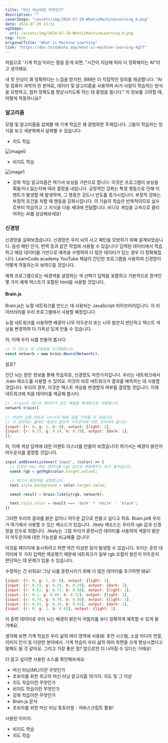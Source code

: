 ```yaml
---
title: "머신 러닝이란 무엇인가"
description: ""
coverImage: "/assets/img/2024-07-29-WhatisMachineLearning_0.png"
date: 2024-07-29 13:51
ogImage: 
  url: /assets/img/2024-07-29-WhatisMachineLearning_0.png
tag: Tech
originalTitle: "What is Machine Learning"
link: "https://dev.to/dakota_day/what-is-machine-learning-4g77"
---
```



처음으로 '기계 학습'이라는 말을 듣게 되면, "시간이 지남에 따라 더 정확해지는 AI"라고 생각해요.

내 첫 인상이 꽤 정확하다는 느낌을 받지만, IBM은 더 직접적인 정의를 제공합니다: "AI 및 컴퓨터 과학의 한 분야로, 데이터 및 알고리즘을 사용하여 AI가 사람이 학습하는 방식을 모방하고, 점차 정확도를 향상시키도록 하는 데 중점을 둡니다." 
이 정보를 고려할 때, 어떻게 작동하나요?

### 알고리즘

모델 및 알고리즘을 살펴볼 때 기계 학습은 꽤 광범위한 주제입니다. 그들이 학습하는 방식을 보고 세분화해서 살펴볼 수 있습니다:

<div class="content-ad"></div>

- 지도 학습

![image0](/assets/img/2024-07-29-WhatisMachineLearning_0.png)

- 비지도 학습

![image1](/assets/img/2024-07-29-WhatisMachineLearning_1.png)

<div class="content-ad"></div>

- 강화 학습 알고리즘은 여기서 보상을 기반으로 합니다. 이것은 프로그램이 보상을 획들거나 잃는지에 따라 결정을 내립니다. 긍정적인 강화는 특정 행동으로 인해 이벤트가 발생할 때 발생하며, 그 행동은 강도나 빈도를 증가시킵니다. 부정적 강화는 부정적 조건을 피할 때 행동을 강화시킵니다. 이 기술의 학습은 반복적이므로 실수로부터 학습하고 그 지식을 다음 세대에 전달합니다. 비디오 게임을 고속으로 클리어하는 AI를 상상해보세요!

### 신경망

신경망을 살펴보겠습니다. 신경망은 우리 뇌의 사고 패턴을 모방하기 위해 설계되었습니다. 음성 패턴 인식, 번역 등과 같은 작업에 사용될 수 있습니다! 입력된 데이터에서 학습하고 해당 데이터를 기반으로 예측을 수행하여 더 많은 데이터가 있는 경우 더 정확해집니다. LearnCode.academy YouTube 채널의 간단한 프로그램을 사용하여 신경망이 어떻게 작동하는지 보여드릴 것입니다.

예제 프로그램으로는 배경색을 설정하는 색 선택기 입력을 포함하고 기본적으로 흰색인 몇 가지 예제 텍스트가 포함된 html을 사용할 것입니다.

<div class="content-ad"></div>

#### Brain.js

Brain.js는 뉴럴 네트워크를 만드는 데 사용되는 JavaScript 라이브러리입니다. 이 라이브러리를 우리 프로그램에서 사용할 예정입니다.

뉴럴 네트워크를 사용하면 배경이 너무 어두운지 또는 너무 밝은지 판단하고 텍스트 색상을 변경하여 더 가독성 있게 만들 수 있습니다.

자, 이제 우리 뇌를 만들어 봅시다:

<div class="content-ad"></div>

```js
// 이 코드는 새 신경망을 초기화합니다.
const network = new brain.NeuralNetwork();
```

쉽죠?

인간 뇌는 받은 정보를 통해 학습하죠, 신경망도 마찬가지입니다. 우리는 네트워크에서 .train 메소드를 사용할 수 있어요. 이것이 바로 네트워크가 결과를 예측하는 데 사용할 것입니다. 우리의 경우, 이것은 텍스트 색상을 변경할지 여부를 결정할 것입니다. 이제 네트워크에 처음 데이터를 제공해 봅시다.

```js
// .train은 테스트 데이터가 담긴 배열을 매개변수로 사용합니다
network.train([
  
// 색상의 값을 255로 나누어서 RGB 값을 가져올 수 있습니다
// 이 경우에는 출력은 배경이 밝은지 어두운지에 대한 것이어야 합니다
{input: {r: 0, g: 1, b: 0}, output: {light: 1},
{input: {r: 0.33, g: 0.24, b: 0.29}, output: {dark: 1},
]);
```

<div class="content-ad"></div>

자, 이제 색상 입력에 대한 이벤트 리스너를 만들어 보겠습니다! 여기서는 배경이 밝은지 어두운지를 결정할 것입니다.

```js
input.addEventListener('input', (color) => {
  // 이것은 hex 색상 데이터를 rgb 값으로 변환해주는 보조 함수입니다.
  const rgb = getRgb(color.target.value);

  // 여기서 배경색을 설정합니다.
  text.style.background = color.target.value;

  const result = brain.likely(rgb, network);

  text.style.color = result === 'dark' ? 'white' : 'black';
})
```

그러면 우리의 결과를 밝은 값이나 어두운 값으로 만들고 싶다고 하죠. Brain.js에 우리가 여기에서 사용할 수 있는 메소드가 있습니다. .likely 메소드는 우리의 rgb 값과 신경망을 인수로 취합니다. .likely는 그럼 우리가 훈련시킨 데이터를 사용하여 색깔이 밝은지 어두운지에 대한 가능성을 비교해줄 겁니다!

이것을 페이지에 표시하려고 하면 약간 이상한 일이 발생할 수 있습니다. 우리는 훈련 데이터에 두 가지 입력만 제공했기 때문에 네트워크가 일부 rgb 조합이 밝은지 어두운지 판단하는 데 문제가 있을 수 있습니다.

<div class="content-ad"></div>

수정하는 건 쉬워요! 그냥 뇌를 훈련시키기 위해 더 많은 데이터를 추가하면 돼요!

```js
{input: {r: 0, g: 1, b: 0}, output: {light: 1},
{input: {r: 0.33, g: 0.24, b: 0.29}, output: {dark: 1},
{input: {r: 0.62, g: 0.72, b: 0.88}, output: {light: 1},
{input: {r: 0.1, g: 0.84, b: 0.72}, output: {light: 1},
{input: {r: 0.74, g: 0.78, b: 0.86}, output: {light: 1},
{input: {r: 0.31, g: 0.35, b: 0.41}, output: {dark: 1},
{input: {r: 0, g: 1, b: 0.65}, output: {light: 1},
```

이 훈련 데이터로 우리 뇌는 배경이 밝은지 어둡지를 보다 정확하게 예측할 수 있게 될 거예요.

생각해 보면 기계 학습은 우리 삶의 여러 영역에 사용돼: 추천 시스템, 소셜 미디어 연결, 이미지 인식 등 다양한 분야에서. 기계 학습이 우리 삶의 여러 측면을 크게 향상시켰다고 말해도 될 것 같아요. 그리고 가장 좋은 점? 앞으로만 더 나아질 수 있다는 거에요!

<div class="content-ad"></div>

더 알고 싶다면 사용된 소스를 확인해보세요:
- 머신 러닝(ML)이란 무엇인가
- 초보자를 위한 최고의 머신 러닝 알고리즘 10가지: 지도 및 그 이상
- 지도 학습이란 무엇인가
- 비지도 학습이란 무엇인가
- 강화 학습이란 무엇인가
- Brain.js 문서
- 초보자를 위한 머신 러닝 튜토리얼 - 자바스크립트 활용!

사용된 이미지:
- 비지도 학습
- 지도 학습